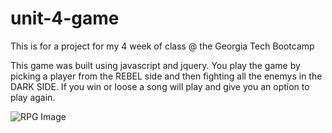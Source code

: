 # unit-4-game
This is for a project for my 4 week of class @ the Georgia Tech Bootcamp

This game was built using javascript and jquery.  You play the game by picking a player from the REBEL side and then fighting all the enemys in the DARK SIDE.  If you win or loose a song will play and give you an option to play again.

![RPG Image](unit-4-game/assets/img/RPG.jpg)

